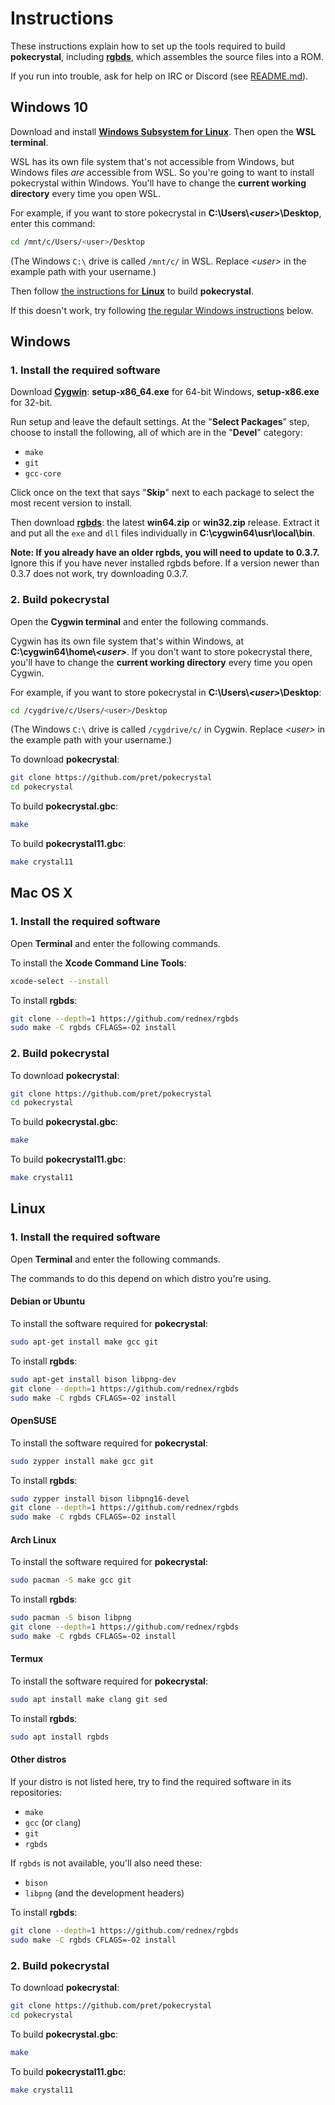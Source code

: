 # Instructions

These instructions explain how to set up the tools required to build **pokecrystal**, including [**rgbds**](https://github.com/rednex/rgbds), which assembles the source files into a ROM.

If you run into trouble, ask for help on IRC or Discord (see [README.md](README.md)).


## Windows 10

Download and install [**Windows Subsystem for Linux**](https://docs.microsoft.com/en-us/windows/wsl/install-win10). Then open the **WSL terminal**.

WSL has its own file system that's not accessible from Windows, but Windows files *are* accessible from WSL. So you're going to want to install pokecrystal within Windows. You'll have to change the **current working directory** every time you open WSL.

For example, if you want to store pokecrystal in **C:\Users\\*\<user>*\Desktop**, enter this command:

```bash
cd /mnt/c/Users/<user>/Desktop
```

(The Windows `C:\` drive is called `/mnt/c/` in WSL. Replace *\<user>* in the example path with your username.)

Then follow [the instructions for **Linux**](#linux) to build **pokecrystal**.

If this doesn't work, try following [the regular Windows instructions](#windows) below.


## Windows

### 1. Install the required software

Download [**Cygwin**](http://cygwin.com/install.html): **setup-x86_64.exe** for 64-bit Windows, **setup-x86.exe** for 32-bit.

Run setup and leave the default settings. At the "**Select Packages**" step, choose to install the following, all of which are in the "**Devel**" category:

- `make`
- `git`
- `gcc-core`

Click once on the text that says "**Skip**" next to each package to select the most recent version to install.

Then download [**rgbds**](https://github.com/rednex/rgbds/releases/): the latest **win64.zip** or **win32.zip** release. Extract it and put all the `exe` and `dll` files individually in **C:\cygwin64\usr\local\bin**.

**Note: If you already have an older rgbds, you will need to update to 0.3.7.** Ignore this if you have never installed rgbds before. If a version newer than 0.3.7 does not work, try downloading 0.3.7.

### 2. Build pokecrystal

Open the **Cygwin terminal** and enter the following commands.

Cygwin has its own file system that's within Windows, at **C:\cygwin64\home\\*\<user>***. If you don't want to store pokecrystal there, you'll have to change the **current working directory** every time you open Cygwin.

For example, if you want to store pokecrystal in **C:\Users\\*\<user>*\Desktop**:

```bash
cd /cygdrive/c/Users/<user>/Desktop
```

(The Windows `C:\` drive is called `/cygdrive/c/` in Cygwin. Replace *\<user>* in the example path with your username.)

To download **pokecrystal**:

```bash
git clone https://github.com/pret/pokecrystal
cd pokecrystal
```

To build **pokecrystal.gbc**:

```bash
make
```

To build **pokecrystal11.gbc**:

```bash
make crystal11
```


## Mac OS X

### 1. Install the required software

Open **Terminal** and enter the following commands.

To install the **Xcode Command Line Tools**:

```bash
xcode-select --install
```

To install **rgbds**:

```bash
git clone --depth=1 https://github.com/rednex/rgbds
sudo make -C rgbds CFLAGS=-O2 install
```

### 2. Build pokecrystal

To download **pokecrystal**:

```bash
git clone https://github.com/pret/pokecrystal
cd pokecrystal
```

To build **pokecrystal.gbc**:

```bash
make
```

To build **pokecrystal11.gbc**:

```bash
make crystal11
```


## Linux

### 1. Install the required software

Open **Terminal** and enter the following commands.

The commands to do this depend on which distro you're using.

#### Debian or Ubuntu

To install the software required for **pokecrystal**:

```bash
sudo apt-get install make gcc git
```

To install **rgbds**:

```bash
sudo apt-get install bison libpng-dev
git clone --depth=1 https://github.com/rednex/rgbds
sudo make -C rgbds CFLAGS=-O2 install
```

#### OpenSUSE

To install the software required for **pokecrystal**:

```bash
sudo zypper install make gcc git
```

To install **rgbds**:

```bash
sudo zypper install bison libpng16-devel
git clone --depth=1 https://github.com/rednex/rgbds
sudo make -C rgbds CFLAGS=-O2 install
```

#### Arch Linux

To install the software required for **pokecrystal**:

```bash
sudo pacman -S make gcc git
```

To install **rgbds**:

```bash
sudo pacman -S bison libpng
git clone --depth=1 https://github.com/rednex/rgbds
sudo make -C rgbds CFLAGS=-O2 install
```

#### Termux

To install the software required for **pokecrystal**:

```bash
sudo apt install make clang git sed
```

To install **rgbds**:

```bash
sudo apt install rgbds
```

#### Other distros

If your distro is not listed here, try to find the required software in its repositories:

- `make`
- `gcc` (or `clang`)
- `git`
- `rgbds`

If `rgbds` is not available, you'll also need these:

- `bison`
- `libpng` (and the development headers)

To install **rgbds**:

```bash
git clone --depth=1 https://github.com/rednex/rgbds
sudo make -C rgbds CFLAGS=-O2 install
```

### 2. Build pokecrystal

To download **pokecrystal**:

```bash
git clone https://github.com/pret/pokecrystal
cd pokecrystal
```

To build **pokecrystal.gbc**:

```bash
make
```

To build **pokecrystal11.gbc**:

```bash
make crystal11
```
